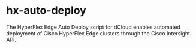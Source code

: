 # hx-auto-deploy
The HyperFlex Edge Auto Deploy script for dCloud enables automated deployment of Cisco HyperFlex Edge clusters through the Cisco Intersight API.
